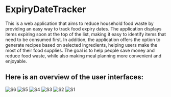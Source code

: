 # ExpiryDateTracker
This is a web application that aims to reduce household food waste by providing an easy way to track food expiry dates. 
The application displays items expiring soon at the top of the list, making it easy to identify items that need to be consumed first. In addition, the application offers the option to generate recipes based on selected ingredients, helping users make the most of their food supplies. The goal is to help people save money and reduce food waste, while also making meal planning more convenient and enjoyable.

## Here is an overview of the user interfaces:

![S6](https://user-images.githubusercontent.com/110277668/230890460-2f5961ca-21bd-4be2-b6d1-330b06a8ec8d.png)
![S5](https://user-images.githubusercontent.com/110277668/230890446-e62a0441-5683-44bd-862d-03c522f1e394.png)
![S4](https://user-images.githubusercontent.com/110277668/230890438-c988cb97-9bf0-4ca1-be3b-9a06a9ff96e0.png)
![S3](https://user-images.githubusercontent.com/110277668/230890419-566863cc-741d-4056-b410-115a12fbffd4.png)
![S2](https://user-images.githubusercontent.com/110277668/230890402-99fd9933-7321-4143-9f62-8628a33388f5.png)
![S1](https://user-images.githubusercontent.com/110277668/230890330-3a6ff940-9294-4258-a040-e5e3fdc7f2eb.png)




